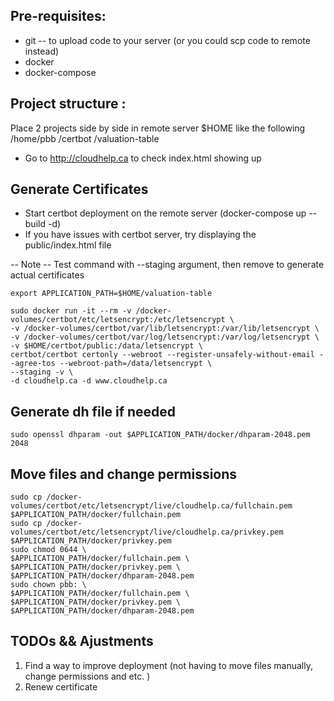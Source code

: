 ## Pre-requisites: 
* git -- to upload code to your server (or you could scp code to remote instead)
* docker
* docker-compose

## Project structure : 

Place 2 projects side by side in remote server $HOME like the following
/home/pbb
         /certbot
         /valuation-table



* Go to http://cloudhelp.ca to check index.html showing up

## Generate Certificates 
 * Start certbot deployment on the remote server (docker-compose up --build -d)
 * If you have issues with certbot server, try displaying the public/index.html file
 
 -- Note -- Test command with --staging argument, then remove to generate actual certificates 
```shell
export APPLICATION_PATH=$HOME/valuation-table

sudo docker run -it --rm -v /docker-volumes/certbot/etc/letsencrypt:/etc/letsencrypt \
-v /docker-volumes/certbot/var/lib/letsencrypt:/var/lib/letsencrypt \
-v /docker-volumes/certbot/var/log/letsencrypt:/var/log/letsencrypt \
-v $HOME/certbot/public:/data/letsencrypt \
certbot/certbot certonly --webroot --register-unsafely-without-email --agree-tos --webroot-path=/data/letsencrypt \
--staging -v \
-d cloudhelp.ca -d www.cloudhelp.ca 
```

## Generate dh file if needed

```shell
sudo openssl dhparam -out $APPLICATION_PATH/docker/dhparam-2048.pem 2048
```

## Move files and change permissions

```shell
sudo cp /docker-volumes/certbot/etc/letsencrypt/live/cloudhelp.ca/fullchain.pem $APPLICATION_PATH/docker/fullchain.pem
sudo cp /docker-volumes/certbot/etc/letsencrypt/live/cloudhelp.ca/privkey.pem $APPLICATION_PATH/docker/privkey.pem
sudo chmod 0644 \
$APPLICATION_PATH/docker/fullchain.pem \
$APPLICATION_PATH/docker/privkey.pem \
$APPLICATION_PATH/docker/dhparam-2048.pem
sudo chown pbb: \
$APPLICATION_PATH/docker/fullchain.pem \
$APPLICATION_PATH/docker/privkey.pem \
$APPLICATION_PATH/docker/dhparam-2048.pem
```

## TODOs && Ajustments
1. Find a way to improve deployment (not having to move files manually, change permissions and etc. )
2. Renew certificate